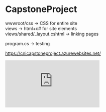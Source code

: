 # CapstoneProject   

wwwroot/css -> CSS for entire site   
views -> html+c# for site elements   
views/shared/_layout.cshtml -> linking pages

program.cs -> testing

https://cnicapstoneproject.azurewebsites.net/


![Wire Frame for Website](https://github.com/MajorDuck/CapstoneProject/blob/master/SiteWireframe.pdf?raw=true)
